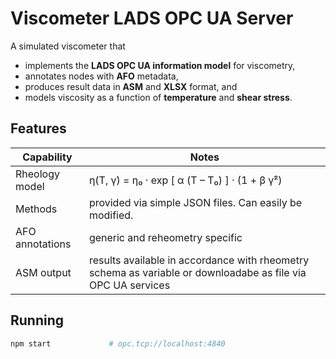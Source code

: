 # Viscometer LADS OPC UA Server

A simulated viscometer that

* implements the **LADS OPC UA information model** for viscometry,
* annotates nodes with **AFO** metadata,
* produces result data in **ASM** and **XLSX** format, and
* models viscosity as a function of **temperature** and **shear stress**.

## Features

| Capability | Notes |
|------------|-------|
| Rheology model | η(T, γ̇) = η₀ · exp [ α (T – T₀) ] · (1 + β γ̇²) |
| Methods | provided via simple JSON files. Can easily be modified. |
| AFO annotations | generic and reheometry specific |
| ASM output | results available in accordance with rheometry schema as variable or downloadabe as file via OPC UA services |

## Running

```bash
npm start             # opc.tcp://localhost:4840
